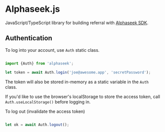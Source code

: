 # Alphaseek.js

JavaScript/TypeScript library for building referral with [Alphaseek SDK](http://alphaseek.io).

## Authentication

To log into your account, use `Auth` static class.

```js

import {Auth} from 'alphaseek';

let token = await Auth.login('joe@awesome.app', 'secretPassword');

```

The token will also be stored in-memory as a static variable in the `Auth` class.

If you'd like to use the browser's localStorage to store the access token, call `Auth.useLocalStorage()` before logging in.

To log out (invalidate the access token)

```js

let ok = await Auth.logout();

```

